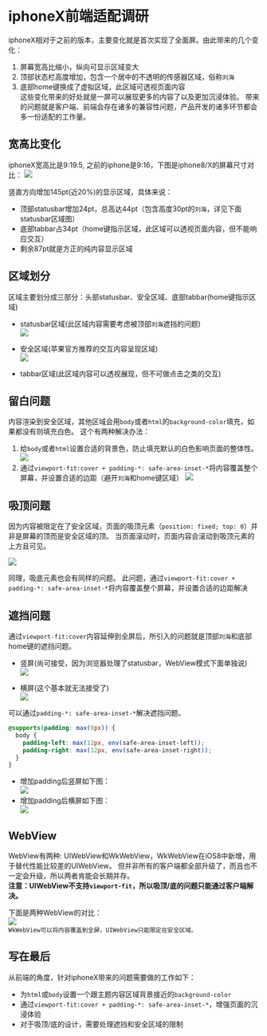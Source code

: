 # iphoneX前端适配调研
iphoneX相对于之前的版本，主要变化就是首次实现了全面屏。由此带来的几个变化：
1. 屏幕宽高比缩小，纵向可显示区域变大
2. 顶部状态栏高度增加，包含一个居中的不透明的传感器区域，俗称`刘海`
2. 底部home键换成了虚拟区域，此区域可透视页面内容  
这些变化带来的好处就是一屏可以展现更多的内容了以及更加沉浸体验。
带来的问题就是客户端、前端会存在诸多的兼容性问题，产品开发的诸多环节都会多一份适配的工作量。

## 宽高比变化
iphoneX宽高比是9:19.5, 之前的iphone是9:16，下图是iphone8/X的屏幕尺寸对比：
![](./images/ihpne8-iphonex.png)

竖直方向增加145pt(近20%)的显示区域，具体来说：
- 顶部statusbar增加24pt，总高达44pt（包含高度30pt的`刘海`，详见下面statusbar区域图）
- 底部tabbar占34pt（home键指示区域，此区域可以透视页面内容，但不能响应交互）
- 剩余87pt就是方正的纯内容显示区域

## 区域划分
区域主要划分成三部分：头部statusbar、安全区域、底部tabbar(home键指示区域)

- statusbar区域(此区域内容需要考虑被顶部`刘海`遮挡的问题)  
![](./images/sensor.jpeg)

- 安全区域(苹果官方推荐的交互内容呈现区域)  
![](./images/safe-area.png)

- tabbar区域(此区域内容可以透视展现，但不可做点击之类的交互)  

## 留白问题
内容渲染到安全区域，其他区域会用`body`或者`html`的`background-color`填充，如果都没有则填充白色。
这个有两种解决办法：
1. 给`body`或者`html`设置合适的背景色，防止填充默认的白色影响页面的整体性。
![](./images/white.png)
2. 通过`viewport-fit:cover + padding-*: safe-area-inset-*`将内容覆盖整个屏幕，并设置合适的边距（避开`刘海`和home键区域）
![](./images/cover.png)

## 吸顶问题
因为内容被限定在了安全区域，页面的吸顶元素（`position: fixed; top: 0`）并非是屏幕的顶而是安全区域的顶。
当页面滚动时，页面内容会滚动到吸顶元素的上方且可见。

![](./images/fixed.gif)

同理，吸底元素也会有同样的问题。
此问题，通过`viewport-fit:cover + padding-*: safe-area-inset-*`将内容覆盖整个屏幕，并设置合适的边距解决

## 遮挡问题
通过`viewport-fit:cover`内容延伸到全屏后，所引入的问题就是顶部`刘海`和底部home键的遮挡问题。
- 竖屏(尚可接受，因为浏览器处理了statusbar，WebView模式下面单独说)  
![](./images/portrait.jpg)

- 横屏(这个基本就无法接受了)  
![](./images/landscape.jpg)

可以通过`padding-*: safe-area-inset-*`解决遮挡问题。

```css
@supports(padding: max(0px)) {
  body {
    padding-left: max(12px, env(safe-area-inset-left));
    padding-right: max(12px, env(safe-area-inset-right));
  }
}
```
- 增加padding后竖屏如下图：  
![](./images/max-safe-areas-insets.png)
- 增加padding后横屏如下图：  
![](./images/safe-area-constants.png)

## WebView
WebView有两种: UIWebView和WkWebView，WkWebView在iOS8中新增，用于替代性能比较差的UIWebView。
但并非所有的客户端都全部升级了，而且也不一定会升级，所以两者肯能会长期并存。  
**注意：UIWebView不支持`viewport-fit`，所以吸顶/底的问题只能通过客户端解决。**

下面是两种WebView的对比：  
![](./images/UIWebView-WkWebView.png)  
`WkWebView可以将内容覆盖到全屏，UIWebView只能限定在安全区域。`

## 写在最后
从前端的角度，针对iphoneX带来的问题需要做的工作如下：
- 为`html`或`body`设置一个跟主题内容区域背景接近的`background-color`
- 通过`viewport-fit:cover + padding-*: safe-area-inset-*`，增强页面的沉浸体验
- 对于吸顶/底的设计，需要处理遮挡和安全区域的限制